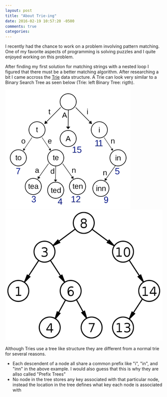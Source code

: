 ```yaml
---
layout: post
title: "About Trie-ing"
date: 2016-02-19 10:57:20 -0500
comments: true
categories: 
---
```


I recently had the chance to work on a problem involving pattern matching. One of my favorite aspects of programming is solving puzzles and I quite enjoyed working on this problem. 

After finding my first solution for matching strings with a nested loop I figured that there must be a better matching algorithm. After researching a bit I came accross the [Trie](https://en.wikipedia.org/wiki/Trie) data structure. A Trie can look very similar to a Binary Search Tree as seen below (Trie: left Binary Tree: rigth).

![Trie](../images/trie.png) ![Binary Tree](../images/binary_tree.png)

Although Tries use a tree like structure they are different from a normal trie for several reasons.

+ Each descendent of a node all share a common prefix like "i", "in", and "inn" in the above example. I would also guess that this is why they are allso called "Prefix Trees"
+ No node in the tree stores any key associated with that particular node, instead the location in the tree defines what key each node is associated with 
